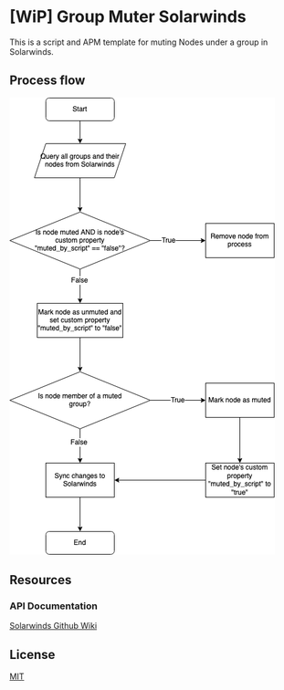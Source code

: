 # [WiP] Group Muter Solarwinds
This is a script and APM template for muting Nodes under a group in Solarwinds.

<!--
## Download
You can download the template from the [releases page](/releases) under assets.
-->

## Process flow
![assets/Solarwinds-mute-groups.png](assets/Solarwinds-mute-groups.png)

## Resources
### API Documentation
[Solarwinds Github Wiki](https://github.com/solarwinds/OrionSDK/wiki/REST)


## License
[MIT](LICENSE)